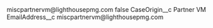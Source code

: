 <?xml version="1.0" encoding="UTF-8"?>
<CustomMetadata xmlns="http://soap.sforce.com/2006/04/metadata" xmlns:xsi="http://www.w3.org/2001/XMLSchema-instance" xmlns:xsd="http://www.w3.org/2001/XMLSchema">
    <label>miscpartnervm@lighthousepmg.com</label>
    <protected>false</protected>
    <values>
        <field>CaseOrigin__c</field>
        <value xsi:type="xsd:string">Partner VM</value>
    </values>
    <values>
        <field>EmailAddress__c</field>
        <value xsi:type="xsd:string">miscpartnervm@lighthousepmg.com</value>
    </values>
</CustomMetadata>
